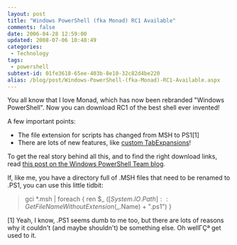 ```yaml
---
layout: post
title: "Windows PowerShell (fka Monad) RC1 Available"
comments: false
date: 2006-04-28 12:59:00
updated: 2008-07-06 10:48:49
categories:
 - Technology
tags:
 - powershell
subtext-id: 01fe3618-65ee-403b-8e10-32c82d4be220
alias: /blog/post/Windows-PowerShell-(fka-Monad)-RC1-Available.aspx
---
```



You all know that I love Monad, which has now been rebranded "Windows PowerShell". Now you can download RC1 of the best shell ever invented! 

A few important points: 

  * The file extension for scripts has changed from MSH to PS1[1]
  * There are lots of new features, like [custom TabExpansions](http://blogs.msdn.com/powershell/archive/2006/04/26/584551.aspx)!

To get the real story behind all this, and to find the right download links, read [this post on the Windows PowerShell Team blog](http://blogs.msdn.com/powershell/archive/2006/04/25/583344.aspx). 

If, like me, you have a directory full of .MSH files that need to be renamed to .PS1, you can use this little tidbit: 

> gci *.msh | foreach { ren $_ $([System.IO.Path]::GetFileNameWithoutExtension($_.Name) + ".ps1") } 

[1] Yeah, I know, .PS1 seems dumb to me too, but there are lots of reasons why it couldn't (and maybe shouldn't) be something else. Oh wellΓÇª get used to it. 
